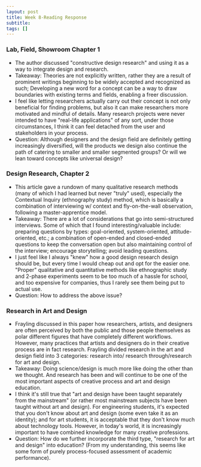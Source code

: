 ```yaml
---
layout: post
title: Week 8-Reading Response
subtitle: 
tags: []
---
```


### Lab, Field, Showroom Chapter 1

* The author discussed "constructive design research" and using it as a way to integrate design and research.
* Takeaway: Theories are not explicitly written, rather they are a result of prominent writings beginning to be widely accepted and recognized as such; Developing a new word for a concept can be a way to draw boundaries with existing terms and fields, enabling a freer discussion.
* I feel like letting researchers actually carry out their concept is not only beneficial for finding problems, but also it can make researchers more motivated and mindful of details. Many research projects were never intended to have "real-life applications" of any sort, under those circumstances, I think it can feel detached from the user and stakeholders in your process.
* Question: Although designers and the design field are definitely getting increasingly diversified, will the products we design also continue the path of catering to smaller and smaller segmented groups? Or will we lean toward concepts like universal design?

### Design Research, Chapter 2

* This article gave a rundown of many qualitative research methods (many of which I had learned but never "truly" used), especially the Contextual Inquiry (ethnography study) method, which is basically a combination of interviewing w/ context and fly-on-the-wall observation, following a master-apprentice model.
* Takeaway: There are a lot of considerations that go into semi-structured interviews. Some of which that I found interesting/valuable include: preparing questions by types: goal-oriented, system-oriented, attitude-oriented, etc.; a combination of open-ended and closed-ended questions to keep the conversation open but also maintaining control of the interview; encourage storytelling; avoid leading questions.
* I just feel like I always "knew" how a good design research design should be, but every time I would cheap out and opt for the easier one. "Proper" qualitative and quantitative methods like ethnographic study and 2-phase experiments seem to be too much of a hassle for school, and too expensive for companies, thus I rarely see them being put to actual use.
* Question: How to address the above issue?

### Research in Art and Design

* Frayling discussed in this paper how researchers, artists, and designers are often perceived by both the public and those people themselves as polar different figures that have completely different workflows. However, many practices that artists and designers do in their creative process are in fact research. Frayling divided research in the art and design field into 3 categories: research into/ research through/research for art and design.
* Takeaway: Doing science/design is much more like doing the other than we thought. And research has been and will continue to be one of the most important aspects of creative process and art and design education.
* I think it's still true that "art and design have been taught separately from the mainstream" (or rather most mainstream subjects have been taught without art and design). For engineering students, it's expected that you don't know about art and design (some even take it as an identity); and for art students, it is acceptable that they don't know much about technology tools. However, in today's world, it is increasingly important to have combined knowledge for many creative professions.
* Question: How do we further incorporate the third type, "research for art and design" into education? (From my understanding, this seems like some form of purely process-focused assessment of academic performance).
